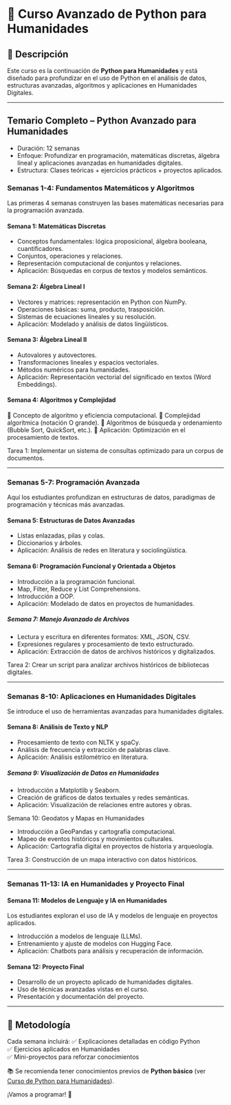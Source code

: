 # 📌 Curso Avanzado de Python para Humanidades

## 📖 Descripción
Este curso es la continuación de **Python para Humanidades** y está diseñado para profundizar en el uso de Python en el análisis de datos, estructuras avanzadas, algoritmos y aplicaciones en Humanidades Digitales.  

---

## Temario Completo – Python Avanzado para Humanidades

- Duración: 12 semanas
- Enfoque: Profundizar en programación, matemáticas discretas, álgebra lineal y aplicaciones avanzadas en humanidades digitales.
- Estructura: Clases teóricas + ejercicios prácticos + proyectos aplicados.

### Semanas 1-4: Fundamentos Matemáticos y Algoritmos
Las primeras 4 semanas construyen las bases matemáticas necesarias para la programación avanzada.

#### Semana 1: Matemáticas Discretas

- Conceptos fundamentales: lógica proposicional, álgebra booleana, cuantificadores.
- Conjuntos, operaciones y relaciones.
- Representación computacional de conjuntos y relaciones.
- Aplicación: Búsquedas en corpus de textos y modelos semánticos.

#### Semana 2: Álgebra Lineal I

- Vectores y matrices: representación en Python con NumPy.
- Operaciones básicas: suma, producto, trasposición.
- Sistemas de ecuaciones lineales y su resolución.
- Aplicación: Modelado y análisis de datos lingüísticos.

#### Semana 3: Álgebra Lineal II

- Autovalores y autovectores.
- Transformaciones lineales y espacios vectoriales.
- Métodos numéricos para humanidades.
- Aplicación: Representación vectorial del significado en textos (Word Embeddings).

#### Semana 4: Algoritmos y Complejidad

🔹 Concepto de algoritmo y eficiencia computacional.
🔹 Complejidad algorítmica (notación O grande).
🔹 Algoritmos de búsqueda y ordenamiento (Bubble Sort, QuickSort, etc.).
🔹 Aplicación: Optimización en el procesamiento de textos.

Tarea 1: Implementar un sistema de consultas optimizado para un corpus de documentos.

---

### Semanas 5-7: Programación Avanzada
Aquí los estudiantes profundizan en estructuras de datos, paradigmas de programación y técnicas más avanzadas.

#### Semana 5: Estructuras de Datos Avanzadas

- Listas enlazadas, pilas y colas.
- Diccionarios y árboles.
- Aplicación: Análisis de redes en literatura y sociolingüística.

#### Semana 6: Programación Funcional y Orientada a Objetos

- Introducción a la programación funcional.
- Map, Filter, Reduce y List Comprehensions.
- Introducción a OOP.
- Aplicación: Modelado de datos en proyectos de humanidades.

##### Semana 7: Manejo Avanzado de Archivos

- Lectura y escritura en diferentes formatos: XML, JSON, CSV.
- Expresiones regulares y procesamiento de texto estructurado.
- Aplicación: Extracción de datos de archivos históricos y digitalizados.

Tarea 2: Crear un script para analizar archivos históricos de bibliotecas digitales.

---

### Semanas 8-10: Aplicaciones en Humanidades Digitales
Se introduce el uso de herramientas avanzadas para humanidades digitales.

#### Semana 8: Análisis de Texto y NLP

- Procesamiento de texto con NLTK y spaCy.
- Análisis de frecuencia y extracción de palabras clave.
- Aplicación: Análisis estilométrico en literatura.

##### Semana 9: Visualización de Datos en Humanidades

- Introducción a Matplotlib y Seaborn.
- Creación de gráficos de datos textuales y redes semánticas.
- Aplicación: Visualización de relaciones entre autores y obras.

Semana 10: Geodatos y Mapas en Humanidades

- Introducción a GeoPandas y cartografía computacional.
- Mapeo de eventos históricos y movimientos culturales.
- Aplicación: Cartografía digital en proyectos de historia y arqueología.

Tarea 3: Construcción de un mapa interactivo con datos históricos.

---

### Semanas 11-13: IA en Humanidades y Proyecto Final

#### Semana 11: Modelos de Lenguaje y IA en Humanidades

Los estudiantes exploran el uso de IA y modelos de lenguaje en proyectos aplicados.

- Introducción a modelos de lenguaje (LLMs).
- Entrenamiento y ajuste de modelos con Hugging Face.
- Aplicación: Chatbots para análisis y recuperación de información.

#### Semana 12: Proyecto Final

- Desarrollo de un proyecto aplicado de humanidades digitales.
- Uso de técnicas avanzadas vistas en el curso.
- Presentación y documentación del proyecto.

---

## 📌 Metodología
Cada semana incluirá:
✅ Explicaciones detalladas en código Python  
✅ Ejercicios aplicados en Humanidades  
✅ Mini-proyectos para reforzar conocimientos  

📚 Se recomienda tener conocimientos previos de **Python básico** (ver [Curso de Python para Humanidades](https://github.com/javiervzpucp/python_humanidades)).  

¡Vamos a programar! 🚀

